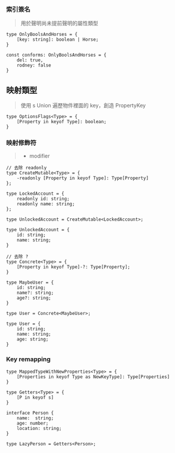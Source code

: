 
### 索引簽名

> 用於聲明尚未提前聲明的屬性類型

```TS
type OnlyBoolsAndHorses = {
	[key: string]: boolean | Horse;
}

const conforms: OnlyBoolsAndHorses = {
	del: true,
	rodney: false
}
```

## 映射類型

> 使用 s Union 遍歷物件裡面的 key，創造 PropertyKey

```TS
type OptionsFlags<Type> = {
	[Property in keyof Type]: boolean;
}
```

### 映射修飾符 

> - modifier

```TS
// 去除 readonly
type CreateMutable<Type> = {
	-readonly [Property in keyof Type]: Type[Property]
};

type LockedAccount = {
	readonly id: string;
	readonly name: string;
};

type UnlockedAccount = CreateMutable<LockedAccount>;

type UnlockedAccount = {
	id: string;
	name: string;
}
```

```TS 
// 去除 ?
type Concrete<Type> = {
	[Property in keyof Type]-?: Type[Property];
}

type MaybeUser = {
	id: string;
	name?: string;
	age?: string;
}

type User = Concrete<MaybeUser>;

type User = {
	id: string;
	name: string;
	age: string;
}
```


### Key remapping

```TS
type MappedTypeWithNewProperties<Type> = {
	[Properties in keyof Type as NewKeyType]: Type[Properties]
}

type Getters<Type> = {
	[P in keyof s]
}

interface Person {
	name:  string;
	age: number;
	location: string;
}

type LazyPerson = Getters<Person>;
```